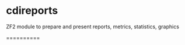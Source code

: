 cdireports
==========

ZF2 module to prepare and present reports, metrics, statistics, graphics



==========